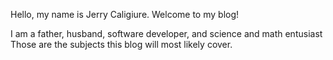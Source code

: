 Hello, my name is Jerry Caligiure. Welcome to my blog!

I am a father, husband, software developer, and science and math entusiast
Those are the subjects this blog will most likely cover.
